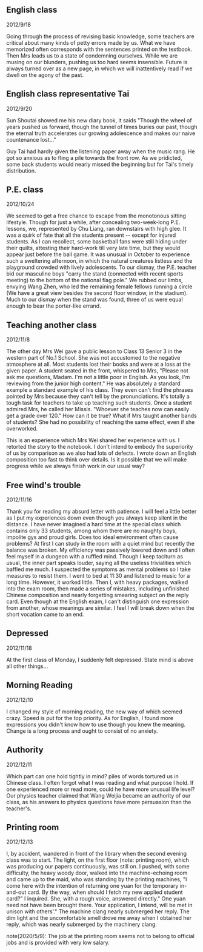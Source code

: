 ## English class
2012/9/18

Going through the process of revising basic knowledge,
some teachers are critical about many kinds of petty errors made by us.
What we have memorized often corresponds with the sentences printed on
the textbook. Then Mrs leads us to a state of condemning ourselves.
While we are musing on our blunders, pushing us too hard seems insensible. Future is always turned over as a new page, in which
we will inattentively read if we dwell on the agony of the past.

## English class representative Tai
2012/9/20

Sun Shoutai showed me his new diary book, it saids "Though
the wheel of years pushed us forward, though the tunnel of times buries our past, though the eternal truth accelerates our growing adolescence and makes our naive countenance lost..."

Guy Tai had hardly given the listening paper away when the music rang.
He got so anxious as to fling a pile towards the front row. As we
pridicted, some back students would nearly missed the beginning but
for Tai's timely distribution.

## P.E. class
2012/10/24

We seemed to get a free chance to escape from the monotonous sitting lifestyle. Though for just a while, after concealing two-week-long
P.E. lessons, we, represented by Chu Liang, ran downstairs with high glee. It was a quirk of fate that all the students present -- except
for injured students. As I can recollect, some basketball fans were still hiding under their quilts, attesting their hard-work
till very late time, but they would appear just before the ball game.
It was unusual in October to experience such a sweltering afternoon, in
which the natural creatures listless and the playground crowded with lively adolescents. To our dismay, the P.E. teacher bid our masculine boys "carry the stand (connected with recent sports meeting) to the bottom of the national flag pole." We rubbed our limbs, envying Wang Zhen, who led the remaining female fellows running a circle (We have a great view besides the second floor window, in the stadium). Much to
our dismay when the stand was found, three of us were equal enough to bear the porter-like errand.

## Teaching another class
2012/11/8

The other day Mrs Wei gave a public lesson to Class 13 Senior 3 in the western part of No.1 School. She was not accustomed to the negative
atmosphere at all. Most students lost their books and were at a loss
at the given paper. A student seated in the front, whispered to Mrs,
"Please not ask me questions, Madam. I'm not a little poor in English.
As you look, I'm reviewing from the junior high content." He was
absolutely a standard example a standard example of his class. They even
can't find the phrases pointed by Mrs because they can't tell by
the pronunciations. It's totally a tough task for teachers to take up
teaching such students. Once a student admired Mrs, he called her
Missis. "Whoever she teaches now can easily get a grade over 120."
How can it be true? What if Mrs taught another bands of students?
She had no possibility of reaching the same effect, even if she
overworked.

This is an experience which Mrs Wei shared her experience with us.
I retorted the story to the notebook. I don't intend to embody the
superiority of us by comparison as we also had lots of defects.
I wrote down an English composition too fast to think over details.
Is it possible that we will make progress while we always finish work in our usual way?

## Free wind's trouble
2012/11/16

Thank you for reading my absurd letter with patience. I will
feel a little better as I put my experiences down even though
you always keep silent in the distance. I have never imagined
a hard time at the special class which contains only 33 students,
among whom there are no naughty boys, impolite gys and proud
girls. Does too ideal environment often cause problems?
At first I can study in the room with a quiet mind but recently
the balance was broken. My efficiency was passively
lowered down and I often feel myself in a dungeon with a
ruffled mind. Though I keep taciturn as usual, the inner part
speaks louder, saying all the useless trivialities which
baffled me much.
I suspected the symptoms as mental problems so I take
measures to resist them. I went to bed at 11:30 and listened
to music for a long time. However, it worked little. Then I,
with heavy packages, walked into the exam room, then made a
series of mistakes, including unfinished Chinese composition and nearly forgetting smearing subject on the reply card. Even though at the English exam, I can't
distinguish one expression from another, whose meanings are similar.
I feel I will break down when the short vocation came to an end.

## Depressed
2012/11/18

At the first class of Monday, I suddenly felt depressed.
State mind is above all other things...

## Morning Reading
2012/12/10

I changed my style of morning reading, the new way of which seemed crazy.
Speed is put for the top priority. As for English, I found more expressions
you didn't know how to use though you knew the meaning. Change is
a long process and ought to consist of no anxiety.

## Authority
2012/12/11

Which part can one hold tightly in mind? piles of words tortured us in
Chinese class. I often forgot what I was reading and what purpose I hold.
If one experienced more or read more, could he have more unusual life
level? Our physics teacher claimed that Wang Weijia became an authority
of our class, as his answers to physics questions have more persuasion
than the teacher's.

## Printing room
2012/12/13

I, by accident, wandered in front of the library when the second
evening class was to start. The light, on the first floor (note: printing room), which
was producing our papers continuously, was still on. I pushed,
with some difficulty, the heavy woody door, walked into the
machine-echoing room and came up to the maid, who was standing by
the printing machines, "I come here with the intention of returning
one yuan for the temporary in-and-out card. By the way, when should I fetch my new applied student card?" I inquired. She, with a rough voice,
answered directly." One yuan need not have been brought there.
Your application, I intend, will be met in unison with others'."
The machine clang nearly submerged her reply. The dim light
and the uncomfortable smell drove me away when I obtained her reply,
which was nearly submerged by the machinery clang.

note(2020/5/9): The job at the printing room seems not to belong to official jobs and is provided with very low salary.
